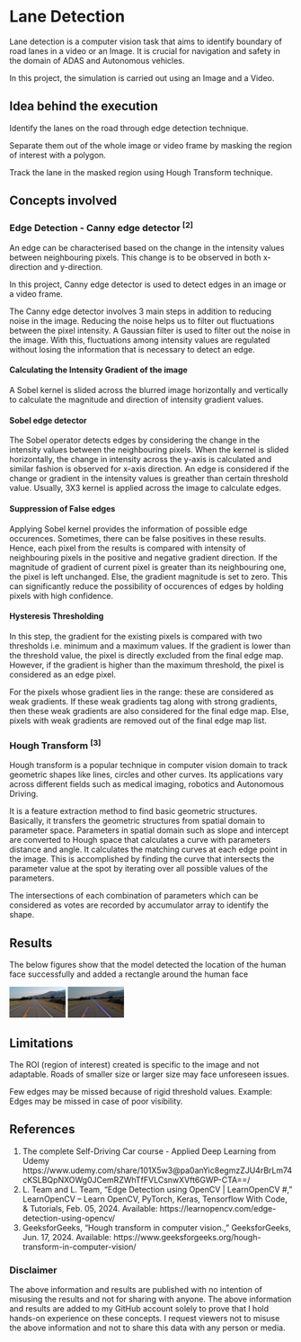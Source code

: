 
<h1>Lane Detection</h1>

<p>Lane detection is a computer vision task that aims to identify boundary of road lanes in a video or an Image. It is crucial for navigation and safety in the domain of ADAS and Autonomous vehicles. </p>

<p>In this project, the simulation is carried out using an Image and a Video. </p>


<h2> Idea behind the execution </h2>

<p> Identify the lanes on the road through edge detection technique. </p>

<p> Separate them out of the whole image or video frame by masking the region of interest with a polygon. </p>

<p> Track the lane in the masked region using Hough Transform technique. </p>


<h2>Concepts involved</h2>

<h3>Edge Detection - Canny edge detector <sup>[2]</sup></h3>

<p> An edge can be characterised based on the change in the intensity values between neighbouring pixels. This change is to be observed in both x-direction and y-direction. </p>

<p> In this project, Canny edge detector is used to detect edges in an image or a video frame. </p>

<p> The Canny edge detector involves 3 main steps in addition to reducing noise in the image. Reducing the noise helps us to filter out fluctuations between the pixel intensity. A Gaussian filter is used to filter out the noise in the image. With this, fluctuations among intensity values are regulated without losing the information that is necessary to detect an edge. </p>

<h4>Calculating the Intensity Gradient of the image </h4>

<p> A Sobel kernel is slided across the blurred image horizontally and vertically to calculate the magnitude and direction of intensity gradient values. </p>

<h4> Sobel edge detector </h4>

<p> The Sobel operator detects edges by considering the change in the intensity values between the neighbouring pixels. When the kernel is slided horizontally, the change in intensity across the y-axis is calculated and similar fashion is observed for x-axis direction. An edge is considered if the change or gradient in the intensity values is greather than certain threshold value. Usually, 3X3 kernel is applied across the image to calculate edges. </p>

<h4>Suppression of False edges </h4>

<p> Applying Sobel kernel provides the information of possible edge occurences. Sometimes, there can be false positives in these results. Hence, each pixel from the results is compared with intensity of neighbouring pixels in the positive and negative gradient direction. If the magnitude of gradient of current pixel is greater than its neighbouring one, the pixel is left unchanged. Else, the gradient magnitude is set to zero. This can significantly reduce the possibility of occurences of edges by holding pixels with high confidence. </p>

<h4>Hysteresis Thresholding </h4>

<p>In this step, the gradient for the existing pixels is compared with two thresholds i.e. minimum and a maximum values. If the gradient is lower than the threshold value, the pixel is directly excluded from the final edge map. However, if the gradient is higher than the maximum threshold, the pixel is considered as an edge pixel. </p>

<p> For the pixels whose gradient lies in the range: these are considered as weak gradients. If these weak gradients tag along with strong gradients, then these weak gradients are also considered for the final edge map. Else, pixels with weak gradients are removed out of the final edge map list. </p>


<h3>Hough Transform <sup>[3]</sup></h3>

<p> Hough transform is a popular technique in computer vision domain to track geometric shapes like lines, circles and other curves. Its applications vary across different fields such as medical imaging, robotics and Autonomous Driving. </p>

<p> It is a feature extraction method to find basic geometric structures. Basically, it transfers the geometric structures from spatial domain to parameter space. Parameters in spatial domain such as slope and intercept are converted to Hough space that calculates a curve with parameters distance and angle. It calculates the matching curves at each edge point in the image. This is accomplished by finding the curve that intersects the parameter value at the spot by iterating over all possible values of the parameters. </p>

<p> The intersections of each combination of parameters which can be considered as votes are recorded by accumulator array to identify the shape. </p> 

<h2>Results</h2>

<p>The below figures show that the model detected the location of the human face successfully and added a rectangle around the human face</p>

<p float="left">
  <img src="Road_image.jpg" width="100" />
  <img src="Lane_detected.png" width="100" /> 
</p>


<h2> Limitations </h2>

<p> The ROI (region of interest) created is specific to the image and not adaptable. Roads of smaller size or larger size may face unforeseen issues.  </p>

<p> Few edges may be missed because of rigid threshold values. Example: Edges may be missed in case of poor visibility. </p>


<h2>References</h2>

<ol>
  
<li>The complete Self-Driving Car course - Applied Deep Learning from Udemy https://www.udemy.com/share/101X5w3@pa0anYic8egmzZJU4rBrLm74cKSLBQpNXOWg0JCemRZWhTfFVLCsnwXVft6GWP-CTA==/</li>

<li> L. Team and L. Team, “Edge Detection using OpenCV | LearnOpenCV #,” LearnOpenCV – Learn OpenCV, PyTorch, Keras, Tensorflow With Code, & Tutorials, Feb. 05, 2024. Available: https://learnopencv.com/edge-detection-using-opencv/ </li>

<li> GeeksforGeeks, “Hough transform in computer vision.,” GeeksforGeeks, Jun. 17, 2024. Available: https://www.geeksforgeeks.org/hough-transform-in-computer-vision/ </li>

</ol>


<h3>Disclaimer</h3>

<p>The above information and results are published with no intention of misusing the results and not for sharing with anyone. The above information and results are added to my GitHub account solely to prove that I hold hands-on experience on these concepts. I request viewers not to misuse the above information and not to share this data with any person or media.</p>
